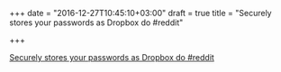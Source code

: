 +++
date = "2016-12-27T10:45:10+03:00"
draft = true
title = "Securely stores your passwords as Dropbox do  #reddit"

+++

<p><a href="https://t.co/1fe0HROKmV">Securely stores your passwords as Dropbox do  #reddit</a></p>
